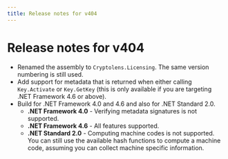 ```yaml
---
title: Release notes for v404
---
```


# Release notes for v404

* Renamed the assembly to `Cryptolens.Licensing`. The same version numbering is still used.
* Add support for metadata that is returned when either calling `Key.Activate` or `Key.GetKey` (this is only available if you are targeting .NET Framework 4.6 or above).
* Build for .NET Framework 4.0 and 4.6 and also for .NET Standard 2.0.
    * **.NET Framework 4.0** - Verifying metadata signatures is not supported.
    * **.NET Framework 4.6** - All features supported.
    * **.NET Standard 2.0** - Computing machine codes is not supported. You can still use the available hash functions to compute a machine code, assuming you can collect machine specific information.